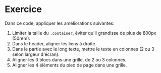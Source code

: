 # Exercice

Dans ce code, appliquer les améliorations suivantes:

1. Limiter la taille du `.container`, éviter qu'il grandisse de plus de 800px (50rem).
2. Dans le header, aligner les liens à droite.
3. Dans le partie avec le long texte, mettre le texte en colonnes (2 ou 3 selon largeur d'écran).
4. Aligner les 3 blocs dans une grille, de 2 ou 3 colonnes.
5. Aligner les 4 éléments du pied de page dans une grille.
